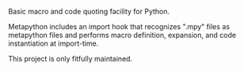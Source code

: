 Basic macro and code quoting facility for Python.

Metapython includes an import hook that recognizes ".mpy" files as metapython files and performs macro definition, expansion, and code instantiation at import-time.

This project is only fitfully maintained.